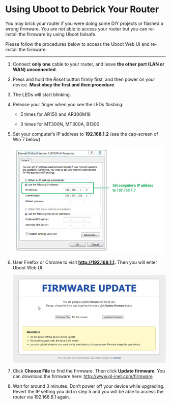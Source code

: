 # Using Uboot to Debrick Your Router

You may brick your router if you were doing some DIY projects or flashed a wrong firmware. You are not able to access your router but you can re-install the firmware by using Uboot failsafe.



Please follow the procedures below to access the Uboot Web UI and re-install the firmware:

---



1. Connect **only one** cable to your router, and leave **the other port (LAN or WAN) unconnected**.



2. Press and hold the *Reset* button firmly first, and then power on your device. **Must obey the first and then procedure**.



3. The LEDs will start blinking.



4. Release your finger when you see the LEDs flashing:
   - 5 times for AR150 and AR300M16

   - 3 times for MT300N, MT300A, B1300



5. Set your computer’s IP address to **192.168.1.2** (see the cap-screen of Win 7 below)

   ![](src/uboot/set_ip.jpg)



6. User Firefox or Chrome to visit **http://192.168.1.1.** Then you will enter Uboot Web UI.

   ![](src/uboot/ui.jpg)



7. Click **Choose File** to find the firmware. Then click **Update firmware**. You can download the firmware here: <http://www.gl-inet.com/firmware>



8. Wait for around 3 minutes. Don’t power off your device while upgrading. Revert the IP setting you did in step 5 and you will be able to access the router via 192.168.8.1 again.